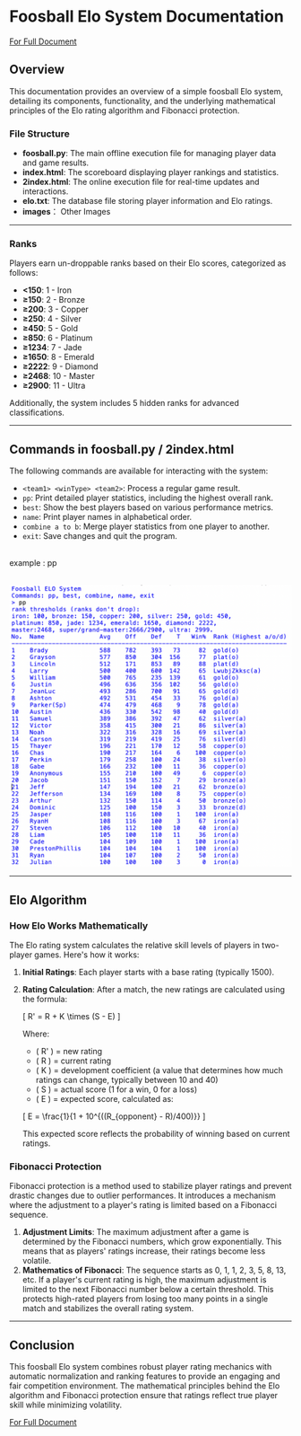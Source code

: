 # Foosball Elo System Documentation

[For Full Document](https://docs.google.com/document/d/1HumdWiXkus08E6xCJvwAiqdwlruyd_IbUSk8i8qvNzI/edit?usp=sharing)

## Overview

This documentation provides an overview of a simple foosball Elo system, detailing its components, functionality, and the underlying mathematical principles of the Elo rating algorithm and Fibonacci protection.

### File Structure

- **foosball.py**: The main offline execution file for managing player data and game results.
- **index.html**: The scoreboard displaying player rankings and statistics.
- **2index.html**: The online execution file for real-time updates and interactions.
- **elo.txt**: The database file storing player information and Elo ratings.
- **images**： Other Images

---

### Ranks

Players earn un-droppable ranks based on their Elo scores, categorized as follows:

- **<150**: 1 - Iron
- **≥150**: 2 - Bronze
- **≥200**: 3 - Copper
- **≥250**: 4 - Silver
- **≥450**: 5 - Gold
- **≥850**: 6 - Platinum
- **≥1234**: 7 - Jade
- **≥1650**: 8 - Emerald
- **≥2222**: 9 - Diamond
- **≥2468**: 10 - Master
- **≥2900**: 11 - Ultra

Additionally, the system includes 5 hidden ranks for advanced classifications.

---

## Commands in foosball.py / 2index.html

The following commands are available for interacting with the system:

- `<team1> <winType> <team2>`: Process a regular game result.
- `pp`: Print detailed player statistics, including the highest overall rank.
- `best`: Show the best players based on various performance metrics.
- `name`: Print player names in alphabetical order.
- `combine a to b`: Merge player statistics from one player to another.
- `exit`: Save changes and quit the program.
<br/>
example : pp
<br/><br/>

![pp](/pp.png "pp")

---

## Elo Algorithm

### How Elo Works Mathematically

The Elo rating system calculates the relative skill levels of players in two-player games. Here's how it works:

1. **Initial Ratings**: Each player starts with a base rating (typically 1500).
2. **Rating Calculation**: After a match, the new ratings are calculated using the formula:

   \[
   R' = R + K \times (S - E)
   \]

   Where:
   - \( R' \) = new rating
   - \( R \) = current rating
   - \( K \) = development coefficient (a value that determines how much ratings can change, typically between 10 and 40)
   - \( S \) = actual score (1 for a win, 0 for a loss)
   - \( E \) = expected score, calculated as:

   \[
   E = \frac{1}{1 + 10^{((R_{opponent} - R)/400)}}
   \]

   This expected score reflects the probability of winning based on current ratings.

### Fibonacci Protection

Fibonacci protection is a method used to stabilize player ratings and prevent drastic changes due to outlier performances. It introduces a mechanism where the adjustment to a player's rating is limited based on a Fibonacci sequence.

1. **Adjustment Limits**: The maximum adjustment after a game is determined by the Fibonacci numbers, which grow exponentially. This means that as players' ratings increase, their ratings become less volatile.
2. **Mathematics of Fibonacci**: The sequence starts as 0, 1, 1, 2, 3, 5, 8, 13, etc. If a player's current rating is high, the maximum adjustment is limited to the next Fibonacci number below a certain threshold. This protects high-rated players from losing too many points in a single match and stabilizes the overall rating system.

---

## Conclusion

This foosball Elo system combines robust player rating mechanics with automatic normalization and ranking features to provide an engaging and fair competition environment. The mathematical principles behind the Elo algorithm and Fibonacci protection ensure that ratings reflect true player skill while minimizing volatility.

[For Full Document](https://docs.google.com/document/d/1HumdWiXkus08E6xCJvwAiqdwlruyd_IbUSk8i8qvNzI/edit?usp=sharing)
